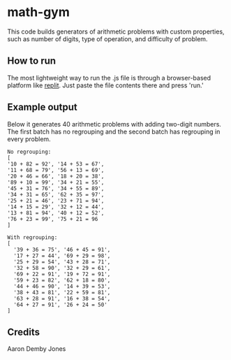 # math-gym
This code builds generators of arithmetic problems with custom properties, such as number of digits, type of operation, and difficulty of problem.

## How to run
The most lightweight way to run the .js file is through a browser-based platform like [replit](https://replit.com/). Just paste the file contents there and press 'run.'

## Example output
Below it generates 40 arithmetic problems with adding two-digit numbers. The first batch has no regrouping and the second batch has regrouping in every problem.

    No regrouping:   
    [
    '10 + 82 = 92', '14 + 53 = 67',
    '11 + 68 = 79', '56 + 13 = 69',
    '20 + 46 = 66', '18 + 20 = 38',
    '89 + 10 = 99', '34 + 21 = 55',
    '45 + 31 = 76', '34 + 55 = 89',
    '34 + 31 = 65', '62 + 35 = 97',
    '25 + 21 = 46', '23 + 71 = 94',
    '14 + 15 = 29', '32 + 12 = 44',
    '13 + 81 = 94', '40 + 12 = 52',
    '76 + 23 = 99', '75 + 21 = 96 
    ]
    
    With regrouping: 
    [
      '39 + 36 = 75', '46 + 45 = 91',
      '17 + 27 = 44', '69 + 29 = 98',
      '25 + 29 = 54', '43 + 28 = 71',
      '32 + 58 = 90', '32 + 29 = 61',
      '69 + 22 = 91', '19 + 72 = 91',
      '59 + 23 = 82', '62 + 18 = 80',
      '44 + 46 = 90', '14 + 39 = 53',
      '38 + 43 = 81', '22 + 59 = 81',
      '63 + 28 = 91', '16 + 38 = 54',
      '64 + 27 = 91', '26 + 24 = 50'
    ]

## Credits
Aaron Demby Jones
